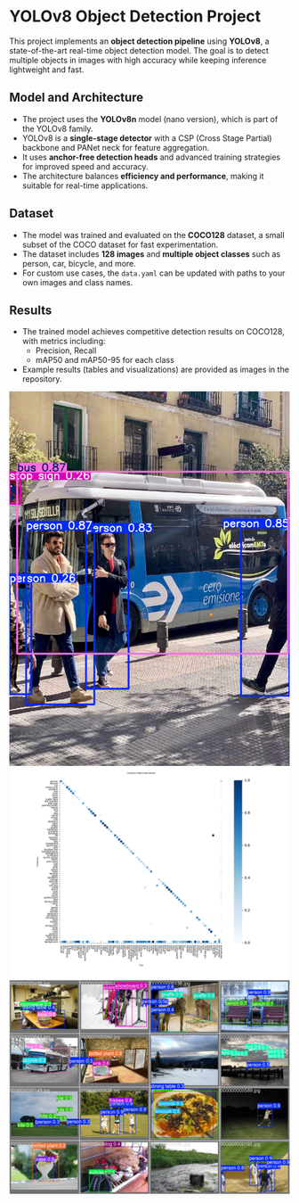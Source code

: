 # YOLOv8 Object Detection Project

This project implements an **object detection pipeline** using **YOLOv8**, a state-of-the-art real-time object detection model. The goal is to detect multiple objects in images with high accuracy while keeping inference lightweight and fast.

## Model and Architecture
- The project uses the **YOLOv8n** model (nano version), which is part of the YOLOv8 family.
- YOLOv8 is a **single-stage detector** with a CSP (Cross Stage Partial) backbone and PANet neck for feature aggregation.
- It uses **anchor-free detection heads** and advanced training strategies for improved speed and accuracy.
- The architecture balances **efficiency and performance**, making it suitable for real-time applications.

## Dataset
- The model was trained and evaluated on the **COCO128** dataset, a small subset of the COCO dataset for fast experimentation.
- The dataset includes **128 images** and **multiple object classes** such as person, car, bicycle, and more.
- For custom use cases, the `data.yaml` can be updated with paths to your own images and class names.

## Results
- The trained model achieves competitive detection results on COCO128, with metrics including:
  - Precision, Recall
  - mAP50 and mAP50-95 for each class
- Example results (tables and visualizations) are provided as images in the repository.

![test_image](validation_images\test_image.png)
![confusion_matrix_normalized](validation_images\confusion_matrix_normalized.png)
![val_batch2_pred](validation_images/val_batch2_pred.jpg)